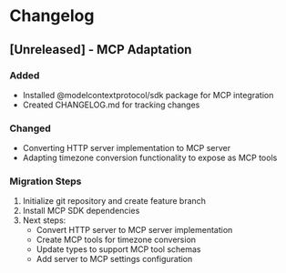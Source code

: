 # Changelog

## [Unreleased] - MCP Adaptation

### Added
- Installed @modelcontextprotocol/sdk package for MCP integration
- Created CHANGELOG.md for tracking changes

### Changed
- Converting HTTP server implementation to MCP server
- Adapting timezone conversion functionality to expose as MCP tools

### Migration Steps
1. Initialize git repository and create feature branch
2. Install MCP SDK dependencies
3. Next steps:
   - Convert HTTP server to MCP server implementation
   - Create MCP tools for timezone conversion
   - Update types to support MCP tool schemas
   - Add server to MCP settings configuration